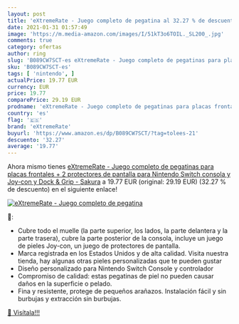 ```yaml
---
layout: post
title: 'eXtremeRate - Juego completo de pegatina al 32.27 % de descuento'
date: 2021-01-31 01:57:49
image: 'https://m.media-amazon.com/images/I/51kT3o6TOIL._SL200_.jpg'
comments: true
category: ofertas
author: ring
slug: 'B089CW7SCT-es eXtremeRate - Juego completo de pegatinas para placas...'
sku: 'B089CW7SCT-es'
tags: [ 'nintendo', ]
actualPrice: 19.77 EUR
currency: EUR
price: 19.77
comparePrice: 29.19 EUR
prodname: 'eXtremeRate - Juego completo de pegatinas para placas frontales + 2 protectores de pantalla para Nintendo Switch  consola y Joy-con y Dock & Grip  - Sakura'
country: 'es'
flag: '🇪🇸'
brand: 'eXtremeRate'
buyurl: 'https://www.amazon.es/dp/B089CW7SCT/?tag=tolees-21'
descuento: '32.27'
average: '19.77'
---
```


Ahora mismo tienes [eXtremeRate - Juego completo de pegatinas para placas frontales + 2 protectores de pantalla para Nintendo Switch  consola y Joy-con y Dock & Grip  - Sakura](https://www.amazon.es/dp/B089CW7SCT/?tag=tolees-21) a 19.77 EUR (original: 29.19 EUR) (32.27 %  de descuento) en el siguiente enlace!

[![eXtremeRate - Juego completo de pegatina](https://m.media-amazon.com/images/I/51kT3o6TOIL._SL200_.jpg)](https://www.amazon.es/dp/B089CW7SCT/?tag=tolees-21)

🔎:

- Cubre todo el muelle (la parte superior, los lados, la parte delantera y la parte trasera), cubre la parte posterior de la consola, incluye un juego de pieles Joy-con, un juego de protectores de pantalla.
- Marca registrada en los Estados Unidos y de alta calidad. Visita nuestra tienda, hay algunas otras pieles personalizadas que te pueden gustar
- Diseño personalizado para Nintendo Switch Console y controlador
- Compromiso de calidad: estas pegatinas de piel no pueden causar daños en la superficie o pelado.
- Fina y resistente, protege de pequeños arañazos. Instalación fácil y sin burbujas y extracción sin burbujas.

[🛒 Visítala!!!](https://www.amazon.es/dp/B089CW7SCT/?tag=tolees-21)
